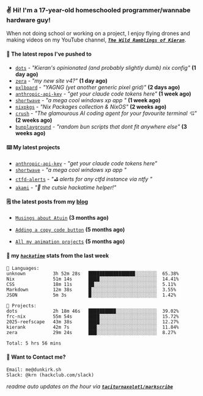 ### ✌️ Hi! I'm a 17-year-old homeschooled programmer/wannabe hardware guy!

When not doing school or working on a project, I enjoy flying drones and making videos on my YouTube channel, [**_`The Wild Ramblings of Kieran`_**](https://youtube.com/@kieran.rambles).

#### 👷 The latest repos I've pushed to

- [`dots`](https://github.com/taciturnaxolotl/dots) - _"Kieran's opinionated (and probably slightly dumb) nix config"_ **(1 day ago)**
- [`zera`](https://github.com/taciturnaxolotl/zera) - _"my new site v4?"_ **(1 day ago)**
- [`pxlboard`](https://github.com/taciturnaxolotl/pxlboard) - _"YAGNG (yet another generic pixel grid)"_ **(2 days ago)**
- [`anthropic-api-key`](https://github.com/taciturnaxolotl/anthropic-api-key) - _"get your claude code tokens here"_ **(1 week ago)**
- [`shortwave`](https://github.com/taciturnaxolotl/shortwave) - _"a mega cool windows xp app "_ **(1 week ago)**
- [`nixpkgs`](https://github.com/NixOS/nixpkgs) - _"Nix Packages collection & NixOS"_ **(2 weeks ago)**
- [`crush`](https://github.com/charmbracelet/crush) - _"The glamourous AI coding agent for your favourite terminal 💘"_ **(2 weeks ago)**
- [`bunplayground`](https://github.com/taciturnaxolotl/bunplayground) - _"random bun scripts that dont fit anywhere else"_ **(3 weeks ago)**

#### ⌨️ My latest projects

- [`anthropic-api-key`](https://github.com/taciturnaxolotl/anthropic-api-key) - _"get your claude code tokens here"_
- [`shortwave`](https://github.com/taciturnaxolotl/shortwave) - _"a mega cool windows xp app "_
- [`ctfd-alerts`](https://github.com/taciturnaxolotl/ctfd-alerts) - _"⛳ alerts for any ctfd instance via ntfy "_
- [`akami`](https://github.com/taciturnaxolotl/akami) - _"🌷 the cutsie hackatime helper!"_

#### 🗒️ the latest posts from my [blog](https://dunkirk.sh)

- [`Musings about Atuin`](https://dunkirk.sh/blog/atuin/) **(3 months ago)**

- [`Adding a copy code button`](https://dunkirk.sh/blog/adding-a-copy-button/) **(5 months ago)**

- [`All my animation projects`](https://dunkirk.sh/blog/my-animations/) **(5 months ago)**



#### 📡 my [_`hackatime`_](https://waka.hackclub.com) stats from the last week

```text
💾 Languages:
unknown          3h 52m 28s   █████████████████░░░░░░░░  65.38%
Nix              51m 14s      ████░░░░░░░░░░░░░░░░░░░░░  14.41%
CSS              18m 11s      ██░░░░░░░░░░░░░░░░░░░░░░░  5.11%
Markdown         12m 38s      █░░░░░░░░░░░░░░░░░░░░░░░░  3.55%
JSON             5m 3s        █░░░░░░░░░░░░░░░░░░░░░░░░  1.42%

💼 Projects:
dots             2h 18m 46s   ██████████░░░░░░░░░░░░░░░  39.02%
frc-nix          55m 54s      ████░░░░░░░░░░░░░░░░░░░░░  15.72%
2025-reefscape   43m 38s      ████░░░░░░░░░░░░░░░░░░░░░  12.27%
kierank          42m 7s       ███░░░░░░░░░░░░░░░░░░░░░░  11.84%
zera             29m 24s      ███░░░░░░░░░░░░░░░░░░░░░░  8.27%

Total: 5 hrs 56 mins
```

#### 📮 Want to Contact me?

```text
Email: me@dunkirk.sh
Slack: @krn (hackclub.com/slack)
```

_readme auto updates on the hour via [**`taciturnaxolotl/markscribe`**](https://github.com/taciturnaxolotl/markscribe)_

